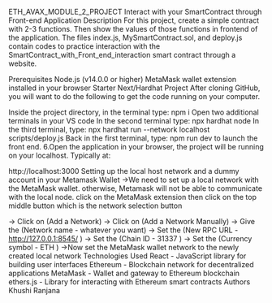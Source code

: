 ETH_AVAX_MODULE_2_PROJECT
Interact with your SmartContract through Front-end Application
Description
For this project, create a simple contract with 2-3 functions. Then show the values of those functions in frontend of the application. The files index.js, MySmartContract.sol, and deploy.js contain codes to practice interaction with the SmartContract_with_Front_end_interaction smart contract through a website.

Prerequisites
Node.js (v14.0.0 or higher)
MetaMask wallet extension installed in your browser
Starter Next/Hardhat Project
After cloning GitHub, you will want to do the following to get the code running on your computer.

Inside the project directory, in the terminal type: npm i
Open two additional terminals in your VS code
In the second terminal type: npx hardhat node
In the third terminal, type: npx hardhat run --network localhost scripts/deploy.js
Back in the first terminal, type: npm run dev to launch the front end.
6.Open the application in your browser, the project will be running on your localhost. Typically at:

http://localhost:3000
Setting up the local host network and a dummy account in your Metamask Wallet
->We need to set up a local network with the MetaMask wallet. otherwise, Metamask will not be able to communicate with the local node. click on the MetaMask extension then click on the top middle button which is the network selection button

-> Click on (Add a Network)
-> Click on (Add a Network Manually)
-> Give the (Network name - whatever you want)
-> Set the (New RPC URL - http://127.0.0.1:8545/ )
-> Set the (Chain ID - 31337 )
-> Set the (Currency symbol - ETH )
->Now set the MetaMask wallet network to the newly created local network
Technologies Used
React - JavaScript library for building user interfaces
Ethereum - Blockchain network for decentralized applications
MetaMask - Wallet and gateway to Ethereum blockchain
ethers.js - Library for interacting with Ethereum smart contracts
Authors
Khushi Ranjana
